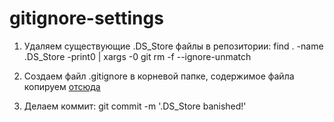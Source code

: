 # gitignore-settings
1. Удаляем существующие .DS_Store файлы в репозитории: 
find . -name .DS_Store -print0 | xargs -0 git rm -f --ignore-unmatch

2. Создаем файл .gitignore в корневой папке, содержимое файла копируем [отсюда](https://github.com/bellabzhu/gitignore-settings/blob/main/.gitignore) 

3. Делаем коммит:
git commit -m '.DS_Store banished!'
